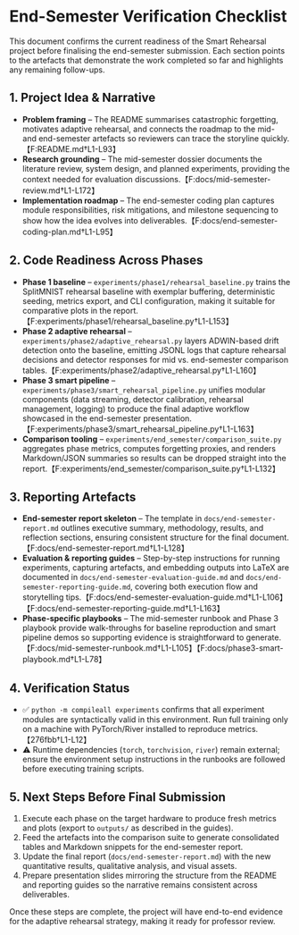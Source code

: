 # End-Semester Verification Checklist

This document confirms the current readiness of the Smart Rehearsal project before finalising the end-semester submission. Each section points to the artefacts that demonstrate the work completed so far and highlights any remaining follow-ups.

## 1. Project Idea & Narrative
- **Problem framing** – The README summarises catastrophic forgetting, motivates adaptive rehearsal, and connects the roadmap to the mid- and end-semester artefacts so reviewers can trace the storyline quickly.【F:README.md†L1-L93】
- **Research grounding** – The mid-semester dossier documents the literature review, system design, and planned experiments, providing the context needed for evaluation discussions.【F:docs/mid-semester-review.md†L1-L172】
- **Implementation roadmap** – The end-semester coding plan captures module responsibilities, risk mitigations, and milestone sequencing to show how the idea evolves into deliverables.【F:docs/end-semester-coding-plan.md†L1-L95】

## 2. Code Readiness Across Phases
- **Phase 1 baseline** – `experiments/phase1/rehearsal_baseline.py` trains the SplitMNIST rehearsal baseline with exemplar buffering, deterministic seeding, metrics export, and CLI configuration, making it suitable for comparative plots in the report.【F:experiments/phase1/rehearsal_baseline.py†L1-L153】
- **Phase 2 adaptive rehearsal** – `experiments/phase2/adaptive_rehearsal.py` layers ADWIN-based drift detection onto the baseline, emitting JSONL logs that capture rehearsal decisions and detector responses for mid vs. end-semester comparison tables.【F:experiments/phase2/adaptive_rehearsal.py†L1-L160】
- **Phase 3 smart pipeline** – `experiments/phase3/smart_rehearsal_pipeline.py` unifies modular components (data streaming, detector calibration, rehearsal management, logging) to produce the final adaptive workflow showcased in the end-semester presentation.【F:experiments/phase3/smart_rehearsal_pipeline.py†L1-L163】
- **Comparison tooling** – `experiments/end_semester/comparison_suite.py` aggregates phase metrics, computes forgetting proxies, and renders Markdown/JSON summaries so results can be dropped straight into the report.【F:experiments/end_semester/comparison_suite.py†L1-L132】

## 3. Reporting Artefacts
- **End-semester report skeleton** – The template in `docs/end-semester-report.md` outlines executive summary, methodology, results, and reflection sections, ensuring consistent structure for the final document.【F:docs/end-semester-report.md†L1-L128】
- **Evaluation & reporting guides** – Step-by-step instructions for running experiments, capturing artefacts, and embedding outputs into LaTeX are documented in `docs/end-semester-evaluation-guide.md` and `docs/end-semester-reporting-guide.md`, covering both execution flow and storytelling tips.【F:docs/end-semester-evaluation-guide.md†L1-L106】【F:docs/end-semester-reporting-guide.md†L1-L163】
- **Phase-specific playbooks** – The mid-semester runbook and Phase 3 playbook provide walk-throughs for baseline reproduction and smart pipeline demos so supporting evidence is straightforward to generate.【F:docs/mid-semester-runbook.md†L1-L105】【F:docs/phase3-smart-playbook.md†L1-L78】

## 4. Verification Status
- ✅ `python -m compileall experiments` confirms that all experiment modules are syntactically valid in this environment. Run full training only on a machine with PyTorch/River installed to reproduce metrics.【276fbb†L1-L12】
- ⚠️ Runtime dependencies (`torch`, `torchvision`, `river`) remain external; ensure the environment setup instructions in the runbooks are followed before executing training scripts.

## 5. Next Steps Before Final Submission
1. Execute each phase on the target hardware to produce fresh metrics and plots (export to `outputs/` as described in the guides).
2. Feed the artefacts into the comparison suite to generate consolidated tables and Markdown snippets for the end-semester report.
3. Update the final report (`docs/end-semester-report.md`) with the new quantitative results, qualitative analysis, and visual assets.
4. Prepare presentation slides mirroring the structure from the README and reporting guides so the narrative remains consistent across deliverables.

Once these steps are complete, the project will have end-to-end evidence for the adaptive rehearsal strategy, making it ready for professor review.
